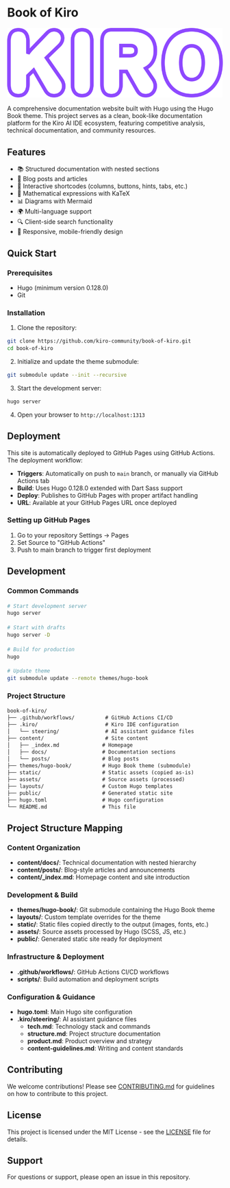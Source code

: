 # Book of Kiro

![Kiro Logo](./kiro_text.svg)

A comprehensive documentation website built with Hugo using the Hugo Book theme. This project serves as a clean, book-like documentation platform for the Kiro AI IDE ecosystem, featuring competitive analysis, technical documentation, and community resources.

## Features

- 📚 Structured documentation with nested sections
- 📝 Blog posts and articles
- 🎨 Interactive shortcodes (columns, buttons, hints, tabs, etc.)
- 🧮 Mathematical expressions with KaTeX
- 📊 Diagrams with Mermaid
- 🌍 Multi-language support
- 🔍 Client-side search functionality
- 📱 Responsive, mobile-friendly design

## Quick Start

### Prerequisites

- Hugo (minimum version 0.128.0)
- Git

### Installation

1. Clone the repository:
```bash
git clone https://github.com/kiro-community/book-of-kiro.git
cd book-of-kiro
```

2. Initialize and update the theme submodule:
```bash
git submodule update --init --recursive
```

3. Start the development server:
```bash
hugo server
```

4. Open your browser to `http://localhost:1313`

## Deployment

This site is automatically deployed to GitHub Pages using GitHub Actions. The deployment workflow:

- **Triggers**: Automatically on push to `main` branch, or manually via GitHub Actions tab
- **Build**: Uses Hugo 0.128.0 extended with Dart Sass support
- **Deploy**: Publishes to GitHub Pages with proper artifact handling
- **URL**: Available at your GitHub Pages URL once deployed

### Setting up GitHub Pages

1. Go to your repository Settings → Pages
2. Set Source to "GitHub Actions"
3. Push to main branch to trigger first deployment

## Development

### Common Commands

```bash
# Start development server
hugo server

# Start with drafts
hugo server -D

# Build for production
hugo

# Update theme
git submodule update --remote themes/hugo-book
```

### Project Structure

```
book-of-kiro/
├── .github/workflows/          # GitHub Actions CI/CD
├── .kiro/                      # Kiro IDE configuration
│   └── steering/               # AI assistant guidance files
├── content/                    # Site content
│   ├── _index.md              # Homepage
│   ├── docs/                  # Documentation sections
│   └── posts/                 # Blog posts
├── themes/hugo-book/          # Hugo Book theme (submodule)
├── static/                    # Static assets (copied as-is)
├── assets/                    # Source assets (processed)
├── layouts/                   # Custom Hugo templates
├── public/                    # Generated static site
├── hugo.toml                  # Hugo configuration
└── README.md                  # This file
```

## Project Structure Mapping

### Content Organization
- **content/docs/**: Technical documentation with nested hierarchy
- **content/posts/**: Blog-style articles and announcements
- **content/_index.md**: Homepage content and site introduction

### Development & Build
- **themes/hugo-book/**: Git submodule containing the Hugo Book theme
- **layouts/**: Custom template overrides for the theme
- **static/**: Static files copied directly to the output (images, fonts, etc.)
- **assets/**: Source assets processed by Hugo (SCSS, JS, etc.)
- **public/**: Generated static site ready for deployment

### Infrastructure & Deployment
- **.github/workflows/**: GitHub Actions CI/CD workflows
- **scripts/**: Build automation and deployment scripts

### Configuration & Guidance
- **hugo.toml**: Main Hugo site configuration
- **.kiro/steering/**: AI assistant guidance files
  - **tech.md**: Technology stack and commands
  - **structure.md**: Project structure documentation
  - **product.md**: Product overview and strategy
  - **content-guidelines.md**: Writing and content standards

## Contributing

We welcome contributions! Please see [CONTRIBUTING.md](CONTRIBUTING.md) for guidelines on how to contribute to this project.

## License

This project is licensed under the MIT License - see the [LICENSE](LICENSE) file for details.

## Support

For questions or support, please open an issue in this repository.